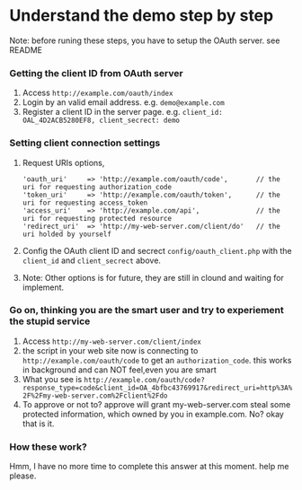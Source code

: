 # Understand the demo step by step

Note: before runing these steps, you have to setup the OAuth server. see README

### Getting the client ID from OAuth server ###

 1. Access `http://example.com/oauth/index`
 2. Login by an valid email address. e.g. `demo@example.com`
 3. Register a client ID in the server page. e.g. `client_id: OAL_4D2ACB5280EF8, client_secrect: demo`

### Setting client connection settings ###

 1. Request URIs options,
 
        'oauth_uri'     => 'http://example.com/oauth/code',       // the uri for requesting authorization_code
        'token_uri'     => 'http://example.com/oauth/token',      // the uri for requesting access_token
        'access_uri'    => 'http://example.com/api',              // the uri for requesting protected resource
        'redirect_uri'  => 'http://my-web-server.com/client/do'   // the uri holded by yourself

 2. Config the OAuth client ID and secrect `config/oauth_client.php` with the `client_id` and `client_secrect` above.
 3. Note: Other options is for future, they are still in clound and waiting for implement.

### Go on, thinking you are the smart user and try to experiement the stupid service ###

 1. Access `http://my-web-server.com/client/index`
 2. the script in your web site now is connecting to `http://example.com/oauth/code` to get an `authorization_code`.
    this works in background and can NOT feel,even you are smart
 3. What you see is `http://example.com/oauth/code?response_type=code&client_id=OA_4bfbc43769917&redirect_uri=http%3A%2F%2Fmy-web-server.com%2Fclient%2Fdo`
 4. To approve or not to? approve will grant my-web-server.com steal some protected information, which owned by you in example.com.
    No? okay that is it.

### How these work? ###
 Hmm, I have no more time to complete this answer at this moment. help me please.
